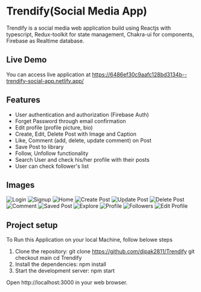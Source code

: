 # Trendify(Social Media App)
Trendify is a social media web application build using Reactjs with typescript, Redux-toolkit for state management, Chakra-ui for components, Firebase as Realtime database.

## Live Demo
You can access live application at https://6486ef30c9aafc128bd3134b--trendify-social-app.netlify.app/

## Features
- User authentication and authorization (Firebase Auth)
- Forget Password through email confirmation
- Edit profile (profile picture, bio)
- Create, Edit, Delete Post with Image and Caption
- Like, Comment (add, delete, update comment) on Post
- Save Post to library
- Follow, Unfollow functionality 
- Search User and check his/her profile with their posts
- User can check follower's list

## Images

![Login](https://github.com/dipak2811/Trendify/assets/77386172/e5c2a7c4-2e2d-43b6-8fc8-3ec715a47ce2)
![Signup](https://github.com/dipak2811/Trendify/assets/77386172/bf866908-4d46-4297-84cb-0051b488b437)
![Home](https://github.com/dipak2811/Trendify/assets/77386172/cba6bc8e-2c29-42ff-b0d5-baf4e7577dc0)
![Create Post](https://github.com/dipak2811/Trendify/assets/77386172/60c55011-9cfc-4aa2-aded-c23094cdbf3f)
![Update Post](https://github.com/dipak2811/Trendify/assets/77386172/aa5fb209-0bd6-4cf5-94f5-87f4d55aa138)
![Delete Post](https://github.com/dipak2811/Trendify/assets/77386172/fa5e9a93-7829-4f10-8b73-06ee837d3511)
![Comment](https://github.com/dipak2811/Trendify/assets/77386172/bedec717-8a62-4a9a-826d-7bd40938aad7)
![Saved Post](https://github.com/dipak2811/Trendify/assets/77386172/a9c792a7-bce7-4281-b4b4-84d6fe1f16c0)
![Explore](https://github.com/dipak2811/Trendify/assets/77386172/d7ad8857-5013-41d7-846d-13b27e931b29)
![Profile](https://github.com/dipak2811/Trendify/assets/77386172/95518277-52b6-4d5f-a451-bb5e3396f81f)
![Followers](https://github.com/dipak2811/Trendify/assets/77386172/6825038d-1c3d-4c89-87e6-b381de89779b)
![Edit Profile](https://github.com/dipak2811/Trendify/assets/77386172/ab398639-ad1c-4503-b955-4517c6930127)

## Project setup
To Run this Application on your local Machine, follow belowe steps
1. Clone the repository:
      git clone https://github.com/dipak2811/Trendify
      git checkout main
      cd Trendify
2. Install the dependencies:
      npm install
3. Start the development server:
      npm start

Open http://localhost:3000 in your web browser.
